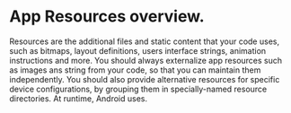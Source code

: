 # App Resources overview. 
Resources are the additional files and static content that your code uses, such as bitmaps, layout definitions, users interface strings, animation instructions and more. You should always externalize app resources such as images ans string from your code, so that you can maintain them independently. You should also provide alternative resources for specific device configurations, by grouping them in specially-named resource directories. At runtime, Android uses. 
